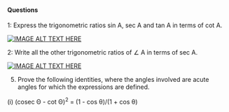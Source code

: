 
#### Questions
1: Express the trigonometric ratios sin A, sec A and tan A in terms of cot A.

[![IMAGE ALT TEXT HERE](https://img.youtube.com/vi/piqy3d9q_k8/1.jpg)](https://www.youtube.com/watch?v=piqy3d9q_k8)

2: Write all the other trigonometric ratios of  &angle; A in terms of sec A.

[![IMAGE ALT TEXT HERE](https://img.youtube.com/vi/wCnzYvcNMI8/1.jpg)](https://www.youtube.com/watch?v=wCnzYvcNMI8)

5. Prove the following identities, where the angles involved are acute angles for which the expressions are defined.

(i) (cosec &Theta; - cot &Theta;)<sup>2</sup> = (1 - cos &theta;)/(1 + cos &theta;)
